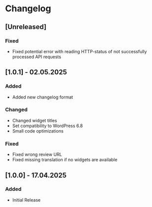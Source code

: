 # Changelog

## [Unreleased]

### Fixed

- Fixed potential error with reading HTTP-status of not successfully processed API requests

## [1.0.1] - 02.05.2025

### Added

- Added new changelog format

### Changed

- Changed widget titles
- Set compatibility to WordPress 6.8
- Small code optimizations

### Fixed

- Fixed wrong review URL
- Fixed missing translation if no widgets are available

## [1.0.0] - 17.04.2025

### Added

- Initial Release
